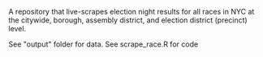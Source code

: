 A repository that live-scrapes election night results for all races in NYC at the citywide, borough, assembly district, and election district (precinct) level.

See "output" folder for data. See scrape_race.R for code
